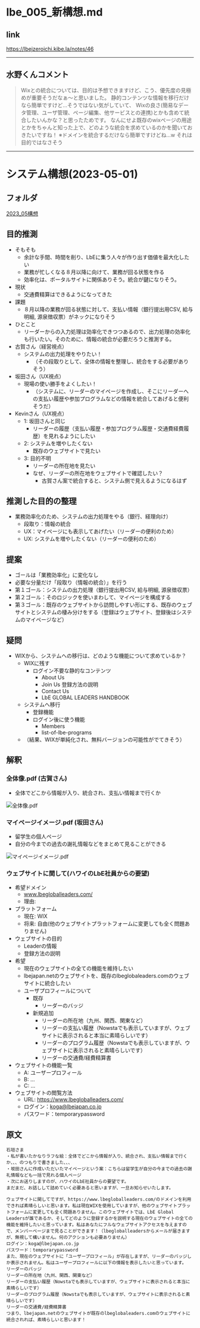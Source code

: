 # lbe_005_新構想.md
## link
https://lbejzeroichi.kibe.la/notes/46

---
## 水野くんコメント
>Wixとの統合については、目的は予想できますけど、こう、優先度の見極めが重要そうだなぁ〜と思いました。
>静的コンテンツな情報を移行だけなら簡単ですけど…そうではない気がしていて、
>Wixの良さ(簡易なデータ管理、ユーザ管理、ページ編集、他サービスとの連携)とかも含めて統合したいんかな？と思ったためです。
>なんにせよ既存のwixページの用途とかをちゃんと知った上で、どのような統合を求めているのかを聞いておきたいですね！
>※ドメインを統合するだけなら簡単ですけどね…w それは目的ではなさそう

---

# システム構想(2023-05-01)
## フォルダ
[2023_05構想](https://drive.google.com/drive/folders/1w-c3OhnGw5RzCwevImSslFtXncfjMX6l)

## 目的推測
- そもそも
  - 余計な手間、時間を削り、LbEに集う人々が作り出す価値を最大化したい
  - 業務が忙しくなる８月以降に向けて、業務が回る状態を作る
  - 効率化は、ポータルサイトに関係ありそう。統合が鍵になりそう。
- 現状
  - 交通費精算はできるようになってきた
- 課題
  - ８月以降の業務が回る状態に対して、支払い情報（銀行提出用CSV, 給与明細, 源泉徴収票）がネックになりそう
- ひとこと
  - リーダーからの入力処理は効率化できつつあるので、出力処理の効率化も行いたい。そのために、情報の統合が必要だろうと推測する。
- 古賀さん（経営視点）
  - システムの出力処理をやりたい！
    - （その段取りとして、全体の情報を整理し、統合をする必要がありそう）
- 坂田さん（UX視点）
  - 現場の使い勝手をよくしたい！
    - （システムに、リーダーのマイページを作成し、そこにリーダーへの支払い履歴や参加プログラムなどの情報を統合してあげると便利そうだ）
- Kevinさん（UX視点）
  - 1: 坂田さんと同じ
    - リーダーの履歴（支払い履歴・参加プログラム履歴・交通費経費履歴）を見れるようにしたい
  - 2: システムを増やしたくない
    - 既存のウェブサイトで見たい
  - 3: 目的不明
    - リーダーの所在地を見たい
    - なぜ、リーダーの所在地をウェブサイトで確認したい？
      - 古賀さん案で統合すると、システム側で見えるようになるはず

## 推測した目的の整理
- 業務効率化のため、システムの出力処理をやる（銀行、経理向け）
  - 段取り：情報の統合
  - UX：マイページにも表示してあげたい（リーダーの便利のため）
  - UX: システムを増やしたくない（リーダーの便利のため）

## 提案
- ゴールは「業務効率化」に変化なし
- 必要な分量だけ「段取り（情報の統合）」を行う
- 第１ゴール：システムの出力処理（銀行提出用CSV, 給与明細, 源泉徴収票）
- 第２ゴール：そのロジックを使いまわして、マイページを構成する
- 第３ゴール：既存のウェブサイトから訪問しやすい形にする、既存のウェブサイトとシステムの棲み分けをする（登録はウェブサイト、登録後はシステムのマイページなど）

## 疑問
- WIXから、システムへの移行は、どのような機能について求めているか？
  - WIXに残す
    - ログイン不要な静的なコンテンツ
      - About Us
      - Join Us 登録方法の説明
      - Contact Us
      - LbE GLOBAL LEADERS HANDBOOK
  - システムへ移行
    - 登録機能
    - ログイン後に使う機能
      - Members
      - list-of-lbe-programs
  - （結果、WIXが単純化され、無料バージョンの可能性がでてきそう）

## 解釈
### 全体像.pdf (古賀さん)
- 全体でどこから情報が入り、統合され、支払い情報まで行くか

![全体像.pdf](/attachments/023e78bf-79c0-4537-8cca-4945f3ee7ed7)

### マイページイメージ.pdf (坂田さん)
- 留学生の個人ページ
- 自分の今までの過去の謝礼情報などをまとめて見ることができる

![マイページイメージ.pdf](/attachments/158d93bc-086a-4616-b8b1-28fc0b93ad85)

### ウェブサイトに関して(ハワイのLbE社員からの要望)
- 希望ドメイン
  - www.lbegloballeaders.com/
  - 理由:
- プラットフォーム
  - 現在: WIX
  - 将来: 自由(他のウェブサイトプラットフォームに変更しても全く問題ありません)
- ウェブサイトの目的
  - Leaderの情報
  - 登録方法の説明
- 希望
  - 現在のウェブサイトの全ての機能を維持したい
  - lbejapan.netのウェブサイトを、既存のlbeglobaleaders.comのウェブサイトに統合したい
  - ユーザプロフィールについて
    - 既存
      - リーダーのバッジ
    - 新規追加
      - リーダーの所在地（九州、関西、関東など）
      - リーダーの支払い履歴（Nowstaでも表示していますが、ウェブサイトに表示されると本当に素晴らしいです）
      - リーダーのプログラム履歴（Nowstaでも表示していますが、ウェブサイトに表示されると素晴らしいです）
      - リーダーの交通費/経費精算書
- ウェブサイトの機能一覧
  - A: ユーザープロフィール
  - B: ...
  - C: ...
- ウェブサイトの閲覧方法
  - URL: https://www.lbegloballeaders.com/
  - ログイン：koga@lbejapan.co.jp
  - パスワード：temporarypassword

## 原文
```
石垣さま
・私が書いたかなりラフな絵：全体でどこから情報が入り、統合され、支払い情報まで行くか、、、のつもりで書きました、、、
・坂田さんに作成いただいたマイページという案：こちらは留学生が自分の今までの過去の謝礼情報なども一括で見れる個人ページ
・次にお送りしますのが、ハワイのLbE社員からの要望です。
まだまだ、お話しして詰めていく必要あると思いますが、一旦お知らせいたします。

ウェブサイトに関してですが、https://www.lbegloballeaders.com/のドメインを利用できれば素晴らしいと思います。私は現在WIXを使用していますが、他のウェブサイトプラットフォームに変更しても全く問題ありません。このウェブサイトでは、LbE Global Leadersが誰であるか、そしてどのように登録するかを説明する現在のウェブサイトの全ての機能を維持したいと思っています。私はあなたにフルなウェブサイトアクセスを与えますので、メンバーページまで見ることができます！（lbegloballeadersからメールが届きますが、無視して構いません。何のアクションも必要ありません）
ログイン：koga@lbejapan.co.jp
パスワード：temporarypassword
また、現在のウェブサイトに「ユーザープロフィール」が存在しますが、リーダーのバッジしか表示されません。私はユーザープロフィールに以下の情報を表示したいと思っています。
リーダーのバッジ
リーダーの所在地（九州、関西、関東など）
リーダーの支払い履歴（Nowstaでも表示していますが、ウェブサイトに表示されると本当に素晴らしいです）
リーダーのプログラム履歴（Nowstaでも表示していますが、ウェブサイトに表示されると素晴らしいです）
リーダーの交通費/経費精算書
つまり、lbejapan.netのウェブサイトが既存のlbeglobaleaders.comのウェブサイトに統合されれば、素晴らしいと思います！
```
